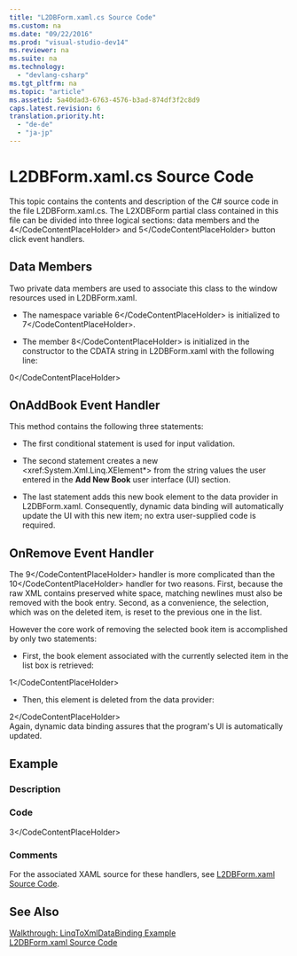 ```yaml
---
title: "L2DBForm.xaml.cs Source Code"
ms.custom: na
ms.date: "09/22/2016"
ms.prod: "visual-studio-dev14"
ms.reviewer: na
ms.suite: na
ms.technology: 
  - "devlang-csharp"
ms.tgt_pltfrm: na
ms.topic: "article"
ms.assetid: 5a40dad3-6763-4576-b3ad-874df3f2c8d9
caps.latest.revision: 6
translation.priority.ht: 
  - "de-de"
  - "ja-jp"
---
```

# L2DBForm.xaml.cs Source Code
This topic contains the contents and description of the C# source code in the file L2DBForm.xaml.cs. The L2XDBForm partial class contained in this file can be divided into three logical sections: data members and the <CodeContentPlaceHolder>4\</CodeContentPlaceHolder> and <CodeContentPlaceHolder>5\</CodeContentPlaceHolder> button click event handlers.  
  
## Data Members  
 Two private data members are used to associate this class to the window resources used in L2DBForm.xaml.  
  
-   The namespace variable <CodeContentPlaceHolder>6\</CodeContentPlaceHolder> is initialized to <CodeContentPlaceHolder>7\</CodeContentPlaceHolder>.  
  
-   The member <CodeContentPlaceHolder>8\</CodeContentPlaceHolder> is initialized in the constructor to the CDATA string in L2DBForm.xaml with the following line:  
  
<CodeContentPlaceHolder>0\</CodeContentPlaceHolder>  
## OnAddBook Event Handler  
 This method contains the following three statements:  
  
-   The first conditional statement is used for input validation.  
  
-   The second statement creates a new \<xref:System.Xml.Linq.XElement*> from the string values the user entered in the **Add New Book** user interface (UI) section.  
  
-   The last statement adds this new book element to the data provider in L2DBForm.xaml. Consequently, dynamic data binding will automatically update the UI with this new item; no extra user-supplied code is required.  
  
## OnRemove Event Handler  
 The <CodeContentPlaceHolder>9\</CodeContentPlaceHolder> handler is more complicated than the <CodeContentPlaceHolder>10\</CodeContentPlaceHolder> handler for two reasons. First, because the raw XML contains preserved white space, matching newlines must also be removed with the book entry. Second, as a convenience, the selection, which was on the deleted item, is reset to the previous one in the list.  
  
 However the core work of removing the selected book item is accomplished by only two statements:  
  
-   First, the book element associated with the currently selected item in the list box is retrieved:  
  
<CodeContentPlaceHolder>1\</CodeContentPlaceHolder>  
-   Then, this element is deleted from the data provider:  
  
<CodeContentPlaceHolder>2\</CodeContentPlaceHolder>  
 Again, dynamic data binding assures that the program's UI is automatically updated.  
  
## Example  
  
### Description  
  
### Code  
  
<CodeContentPlaceHolder>3\</CodeContentPlaceHolder>  
### Comments  
 For the associated XAML source for these handlers, see [L2DBForm.xaml Source Code](../vs140/l2dbform.xaml-source-code.md).  
  
## See Also  
 [Walkthrough: LinqToXmlDataBinding Example](../vs140/walkthrough--linqtoxmldatabinding-example.md)   
 [L2DBForm.xaml Source Code](../vs140/l2dbform.xaml-source-code.md)